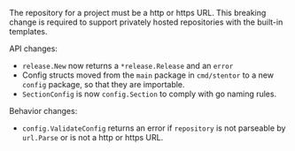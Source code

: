 The repository for a project must be a http or https URL.
This breaking change is required
to support privately hosted repositories
with the built-in templates.

API changes:
- `release.New` now returns a `*release.Release` and an `error`
- Config structs moved
  from the `main` package in `cmd/stentor`
  to a new `config` package,
  so that they are importable.
- `SectionConfig` is now `config.Section` to comply with go naming rules.

Behavior changes:
- `config.ValidateConfig` returns an error
  if `repository` is not parseable by `url.Parse`
  or is not a http or https URL.
